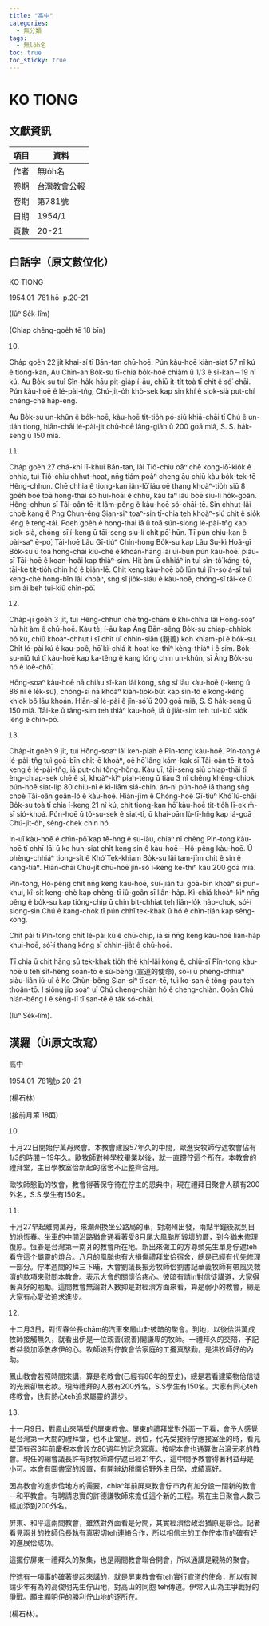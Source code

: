 ```yaml
---
title: "高中"
categories:
  - 無分類
tags:
  - 無lo̍h名
toc: true
toc_sticky: true
---
```


# KO TIONG

## 文獻資訊

| 項目 | 資料 |
|---|---|
| 作者 | 無lo̍h名 |
| 卷期 | 台灣教會公報 |
| 卷期 | 第781號 |
| 日期 | 1954/1 |
| 頁數 | 20-21 |

## 白話字（原文數位化）

KO TIONG

1954.01  781 hō  p.20-21

(Iûⁿ Se̍k-lîm)

(Chiap chêng-goe̍h tē 18 bīn)

10.

Cha̍p goe̍h 22 ji̍t khai-sí tī Bān-tan chū-hoē. Pún kàu-hoē kiàn-siat 57 nî kú ê tiong-kan, Au Chìn-an Bo̍k-su tī-chia bo̍k-hoē chiàm ū 1/3 ê sî-kan－19 nî kú. Au Bo̍k-su tuì Sîn-ha̍k-hāu pit-gia̍p í-āu, chiū it-ti̍t toà tī chit ê só͘-chāi. Pún kàu-hoē ê lé-pài-tn̂g, Chú-ji̍t-o̍h khò-sek kap sin khí ê siok-sià put-chí chéng-chê ha̍p-ēng.

Au Bo̍k-su un-khûn ê bo̍k-hoē, kàu-hoē tit-tio̍h pó-siú khiā-chāi tī Chú ê un-tián tiong, hiān-chāi lé-pài-ji̍t chū-hoē lâng-gia̍h ū 200 goā miâ, S. S. ha̍k-seng ū 150 miâ.

11.

Cha̍p goe̍h 27 chá-khí lī-khui Bān-tan, lâi Tiô-chiu oāⁿ chē kong-lō͘-kio̍k ê chhia, tuì Tiô-chiu chhut-hoat, nn̄g tiám poàⁿ cheng āu chiū kàu bo̍k-tek-tē Hêng-chhun. Chē chhia ê tiong-kan iân-lō͘ iáu oē thang khoàⁿ-tio̍h siū 8 goe̍h boé toā hong-thai só͘ huí-hoāi ê chhù, kàu taⁿ iáu boē siu-lí ho̍k-goân. Hêng-chhun sī Tâi-oân tē-it lâm-pêng ê kàu-hoē só͘-chāi-tē. Sin chhut-lâi choè kang ê Png Chun-êng Sian-siⁿ toaⁿ-sin tī-chia teh khoàⁿ-siú chit ê sio̍k lêng ê teng-tâi. Poeh goe̍h ê hong-thai iā ū toā sún-siong lé-pài-tn̂g kap siok-sià, chóng-sī í-keng ū tāi-seng siu-lí chi̍t pō͘-hūn. Tī pún chiu-kan ê pài-saⁿ ē-po͘, Tāi-hoē Lâu Gī-tiúⁿ Chín-hong Bo̍k-su kap Lâu Su-kì Hoâ-gī Bo̍k-su ū toà hong-chai kiù-chè ê khoán-hāng lâi uì-būn pún kàu-hoē. piáu-sī Tāi-hoē ê koan-hoâi kap thiàⁿ-sim. Hit àm ū chhiáⁿ in tuì sìn-tô͘ káng-tō, tāi-ke tit-tio̍h chin hó ê bián-lē. Chit keng kàu-hoē bô lūn tuì jîn-sò͘ á-sī tuì keng-chè hong-bīn lâi khoàⁿ, sǹg sī jio̍k-siáu ê kàu-hoē, chóng-sī tāi-ke ū sim ài beh tui-kiû chìn-pō͘.

12.

Cha̍p-jī goe̍h 3 ji̍t, tuì Hêng-chhun chē tng-chām ê khì-chhia lâi Hōng-soaⁿ hù hit àm ê chū-hoē. Kàu tè, í-āu kap Âng Bān-sêng Bo̍k-su chiap-chhiok bô kú, chiū khoàⁿ-chhut i sī chi̍t uī chhin-siān (親善) koh khiam-pi ê bo̍k-su. Chi̍t lé-pài kú ê kau-poê, hō͘ kì-chiá it-hoat ke-thiⁿ kèng-thiàⁿ i ê sim. Bo̍k-su-niû tuì tī kàu-hoē kap ka-têng ê kang lóng chin un-khûn, sī Âng Bo̍k-su hó ê loē-chō͘.

Hōng-soaⁿ kàu-hoē nā chiàu sî-kan lâi kóng, sǹg sī lāu kàu-hoē (í-keng ū 86 nî ê le̍k-sú), chóng-sī nā khoàⁿ kiàn-tiok-bu̍t kap sìn-tô͘ ê kong-kéng khiok bô lāu khoán. Hiān-sî lé-pài ê jîn-só͘ ū 200 goā miâ, S. S ha̍k-seng ū 150 miâ. Tāi-ke ū tâng-sim teh thiàⁿ kàu-hoē, iā ū jia̍t-sim teh tui-kiû sio̍k lêng ê chìn-pō͘.

13.

Cha̍p-it goe̍h 9 ji̍t, tuì Hōng-soaⁿ lâi keh-piah ê Pîn-tong kàu-hoē. Pîn-tong ê lé-pài-tn̂g tuì goā-bīn chi̍t-ē khoàⁿ, oē hō͘ lâng kám-kak sī Tâi-oân tē-it toā keng ê lé-pài-tn̂g, iā put-chí tông-hông. Kàu uī, tāi-seng siū chiap-thāi tī èng-chiap-sek chē ê sî, khoàⁿ-kìⁿ piah-téng ū tiàu 3 nî chêng khèng-chiok pún-hoē siat-li̍p 80 chiu-nî ê kì-liām siá-chin. án-ni pún-hoē iā thang sǹg choè Tâi-oân goân-ló ê kàu-hoē. Hiān-jīm ê Chóng-hoē Gī-tiúⁿ Khó͘ Iú-châi Bo̍k-su toà tī chia í-keng 21 nî kú, chit tiong-kan hō͘ kàu-hoē tit-tio̍h lī-ek m̄-sī sió-khoá. Pún-hoē ū tô͘-su-sek ê siat-tì, ū khai-pān Iù-tī-hn̂g kap iá-goā Chú-ji̍t-o̍h, sêng-chek chin hó.

In-uī kàu-hoē ê chìn-pō͘ kap tē-hng ê su-iàu, chiaⁿ nî chêng Pîn-tong kàu-hoē tī chhī-lāi ū ke hun-siat chi̍t keng sin ê kàu-hoē－Hô-pêng kàu-hoē. Ū phèng-chhiáⁿ tiong-si̍t ê Khó͘ Tek-khiam Bo̍k-su lâi tam-jīm chit ê sin ê kang-tiâⁿ. Hiān-chāi Chú-ji̍t chū-hoē jîn-sò͘ í-keng ke-thiⁿ kàu 200 goā miâ.

Pîn-tong, Hô-pêng chit nn̄g keng kàu-hoē, sui-jiân tuì goā-bīn khoàⁿ sī pun-khui, kî-si̍t keng-chè kap chèng-tī iû-goân sī liân-ha̍p. Kì-chiá khoàⁿ-kìⁿ nn̄g pêng ê bo̍k-su kap tióng-chip ū chin bi̍t-chhiat teh liân-lo̍k ha̍p-chok, só͘-í siong-sìn Chú ê kang-chok tī pún chhī tek-khak ū hó ê chìn-tián kap sêng-kong.

Chit pái tī Pîn-tong chi̍t lé-pài kú ê chū-chi̍p, iā sī nn̄g keng kàu-hoē liân-ha̍p khui-hoē, só͘-í thang kóng sī chhin-jia̍t ê chū-hoē.

Tī chia ū chi̍t hāng sū tek-khak tio̍h thê khí-lâi kóng ê, chiū-sī Pîn-tong kàu-hoē ū teh si̍t-hêng soan-tō ê sù-bēng (宣道的使命), só͘-í ū phèng-chhiáⁿ siàu-liân iú-uî ê Ko Chùn-bêng Sian-siⁿ tī san-tē, tuì ko-san ê tông-pau teh thoân-tō. I siông ji̍p soaⁿ uī Chú cheng-chiàn hó ê cheng-chiàn. Goān Chú hián-bêng I ê sèng-lī tī san-tē ê ta̍k só͘-chāi.

(Iûⁿ Se̍k-lîm).

## 漢羅（Ùi原文改寫）

高中

1954.01  781號p.20-21

(楊石林)

(接前月第 18面)

10.

十月22日開始佇萬丹聚會。本教會建設57年久的中間，歐進安牧師佇遮牧會佔有1/3的時間－19年久。歐牧師對神學校畢業以後，就一直蹛佇這个所在。本教會的禮拜堂，主日學教室佮新起的宿舍不止整齊合用。

歐牧師慇勤的牧會，教會得著保守徛在佇主的恩典中，現在禮拜日聚會人額有200外名，S.S.學生有150名。

11.

十月27早起離開萬丹，來潮州換坐公路局的車，對潮州出發，兩點半鐘後就到目的地恆春。坐車的中間沿路猶會通看著受8月尾大風颱所毀壞的厝，到今猶未修理復原。恆春是台灣第一南爿的教會所在地。新出來做工的方尊榮先生單身佇遮teh看守這个屬靈的燈台。八月的風颱也有大損傷禮拜堂佮宿舍，總是已經有代先修理一部分。佇本週間的拜三下晡，大會劉議長振芳牧師佮劉書記華義牧師有帶風災救濟的款項來慰問本教會。表示大會的關懷佮疼心。彼暗有請in對信徒講道，大家得著真好的勉勵。這間教會無論對人數抑是對經濟方面來看，算是弱小的教會，總是大家有心愛欲追求進步。

12.

十二月3日，對恆春坐長chām的汽車來鳳山赴彼暗的聚會。到地，以後佮洪萬成牧師接觸無久，就看出伊是一位親善(親善)閣謙卑的牧師。一禮拜久的交陪，予記者益發加添敬疼伊的心。牧師娘對佇教會佮家庭的工攏真慇勤，是洪牧師好的內助。

鳳山教會若照時間來講，算是老教會(已經有86年的歷史)，總是若看建築物佮信徒的光景卻無老款。現時禮拜的人數有200外名，S.S學生有150名。大家有同心teh疼教會，也有熱心teh追求屬靈的進步。

13.

十一月9日，對鳳山來隔壁的屏東教會。屏東的禮拜堂對外面一下看，會予人感覺是台灣第一大間的禮拜堂，也不止堂皇。到位，代先受接待佇應接室坐的時，看見壁頂有召3年前慶祝本會設立80週年的記念寫真。按呢本會也通算做台灣元老的教會。現任的總會議長許有財牧師蹛佇遮已經21年久，這中間予教會得著利益毋是小可。本會有圖書室的設置，有開辦幼稚園佮野外主日學，成績真好。

因為教會的進步佮地方的需要，chiaⁿ年前屏東教會佇市內有加分設一間新的教會－和平教會。有聘請忠實的許德謙牧師來擔任這个新的工程。現在主日聚會人數已經加添到200外名。

屏東、和平這兩間教會，雖然對外面看是分開，其實經濟佮政治猶原是聯合。記者看見兩爿的牧師佮長執有真密切teh連絡合作，所以相信主的工作佇本市的確有好的進展佮成功。

這擺佇屏東一禮拜久的聚集，也是兩間教會聯合開會，所以通講是親熱的聚會。

佇遮有一項事的確著提起來講的，就是屏東教會有teh實行宣道的使命，所以有聘請少年有為的高俊明先生佇山地，對高山的同胞 teh傳道。伊常入山為主爭戰好的爭戰。願主顯明伊的勝利佇山地的逐所在。

(楊石林)。

